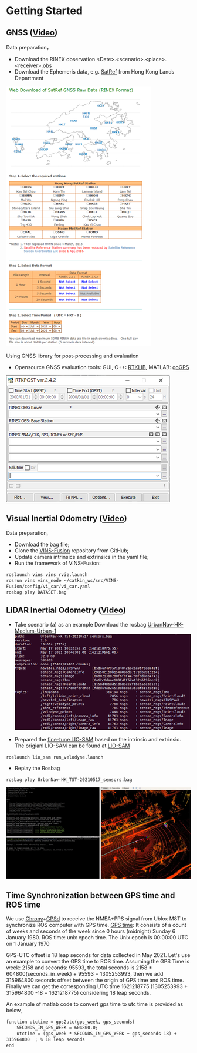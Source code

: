 # Getting Started
## GNSS ([Video](https://www.dropbox.com/s/y0apx3wn67eghpb/tutorial%20-%20gnss%20using%20UrbanNav.mp4?dl=0))
Data preparation，
- Download the RINEX observation &lt;Date&gt;\.&lt;scenario&gt;\.&lt;place&gt;\.&lt;receiver&gt;\.obs
- Download the Ephemeris data, e.g. [SatRef](https://www.geodetic.gov.hk/en/rinex/downv.aspx) from Hong Kong Lands Department 

![Data preparation](img/gnss_1.png)

Using GNSS library for post-processing and evaluation
- Opensource GNSS evaluation tools: GUI, C++: [RTKLIB](http://www.rtklib.com/), MATLAB: [goGPS](https://github.com/goGPS-Project/goGPS_MATLAB)

![Processing](img/gnss_2.png)


## Visual Inertial Odometry ([Video](https://www.dropbox.com/s/c9meu3as92154ti/tutorial%20-%20visual_inerial%20using%20UrbanNav.mp4?dl=0))
Data preparation,
- Download the bag file;
- Clone the [VINS-Fusion](https://github.com/HKUST-Aerial-Robotics/VINS-Fusion) repository from GitHub;
- Update camera intrinsics and extrinsics in the yaml file;
- Run the framework of VINS-Fusion:
```
roslaunch vins vins_rviz.launch
rosrun vins vins_node ~/catkin_ws/src/VINS-Fusion/config/vi_car/vi_car.yaml
rosbag play DATASET.bag
```

## LiDAR Inertial Odometry ([Video](https://www.dropbox.com/s/4efsquft7t6b5dp/tutorial%20-%20lidar_inerial_using%20UrbanNav.mp4?dl=0))
- Take scenario (a) as an example
Download the rosbag [UrbanNav-HK-Medium-Urban-1](https://www.dropbox.com/s/mit5v1yo8pzh9xq/UrbanNav-HK_TST-20210517_sensors.bag?dl=0)
![rosbag info](img/rosbag_info_medium_urban1.png)

- Prepared the [fine-tune LIO-SAM](https://www.dropbox.com/s/g514ra8zm6nfz9r/LIO-SAM_for_urban.zip?dl=0) based on the intrinsic and extrinsic. The origianl LIO-SAM can be found at [LIO-SAM](https://github.com/TixiaoShan/LIO-SAM)
```
roslaunch lio_sam run_velodyne.launch
```
- Replay the Rosbag
```
rosbag play UrbanNav-HK_TST-20210517_sensors.bag
```
![Processing](img/lidar_1.png)

## Time Synchronization between GPS time and ROS time
We use [Chrony](https://chrony.tuxfamily.org/)+[GPSd](https://gpsd.gitlab.io/gpsd/) to receive the NMEA+PPS signal from Ublox M8T to synchronize ROS computer with GPS time.
[GPS time](https://timetoolsltd.com/gps/what-is-gps-time/): It consists of a count of weeks and seconds of the week since 0 hours (midnight) Sunday 6 January 1980.
ROS time: unix epoch time. The Unix epoch is 00:00:00 UTC on 1 January 1970

GPS-UTC offset is 18 leap seconds for data collected in May 2021. Let's use an example to convert the GPS time to ROS time. 
Assuming the GPS Time is week: 2158 and seconds: 95593, the total seconds is 2158 * 604800(seconds_in_week) + 95593 = 1305253993, then we add 315964800 seconds offset between the origin of GPS time and ROS time. Finally we can get the corresponding UTC time 1621218775 (1305253993 + 315964800 -18 = 1621218775) considering 18 leap seconds.

An example of matlab code to convert gps time to utc time is provided as below,
```
function utctime = gps2utc(gps_week, gps_seconds)
    SECONDS_IN_GPS_WEEK = 604800.0; 
    utctime = (gps_week * SECONDS_IN_GPS_WEEK + gps_seconds-18) + 315964800  ; % 18 leap seconds
end
```
